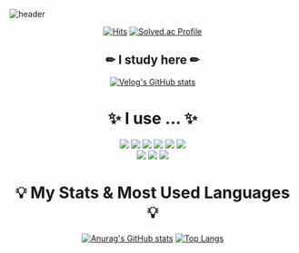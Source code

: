 ![header](https://capsule-render.vercel.app/api?type=Waving&text=Callikys&fontColor=dda0dd)
<div align = center>
  
[![Hits](https://hits.seeyoufarm.com/api/count/incr/badge.svg?url=https%3A%2F%2Fgithub.com%2Fcallikys&count_bg=%23D09AFF&title_bg=%23000000&icon=github.svg&icon_color=%23E7E7E7&title=VISITORS&edge_flat=false)](https://github.com/callikys)
[![Solved.ac
Profile](http://mazassumnida.wtf/api/mini/generate_badge?boj=yeseo0613)](https://solved.ac/yeseo0613)


</div>

<div align = center>

<h2> ✏ I study here ✏ </h2>

[![Velog's GitHub stats](https://velog-readme-stats.vercel.app/api/badge?name=callikys)](https://velog.io/@callikys) 

</div>


<div align = center>
  
<h1>✨ I use ... ✨</h1>
<img src="https://img.shields.io/badge/SPRINGBOOT-6DB33F?style=flat-square&logo=springboot&logoColor=white"/>
<img src="https://img.shields.io/badge/FLUTTER-02569B?style=flat-square&logo=flutter&logoColor=white"/>
<img src="https://img.shields.io/badge/C-A8B9CC?style=flat-square&logo=c&logoColor=white"/>
<img src="https://img.shields.io/badge/GITHUB-181717?style=flat-square&logo=github&logoColor=white"/>
<img src="https://img.shields.io/badge/FIGMA-F24E1E?style=flat-square&logo=figma&logoColor=white"/>
<img src="https://img.shields.io/badge/POSTMAN-FF6C37?style=flat-square&logo=postman&logoColor=white"/>
<br>
<img src="https://img.shields.io/badge/INTELLIJ-000000?style=flat-square&logo=intellijidea&logoColor=white"/>
<img src="https://img.shields.io/badge/VSCODE-007ACC?style=flat-square&logo=visualstudiocode&logoColor=white"/>
<img src="https://img.shields.io/badge/ANDROID STUDIO-3DDC84?style=flat-square&logo=androidstudio&logoColor=white"/>

</div>

<div align=center>

<h1>💡 My Stats & Most Used Languages 💡</h1>

[![Anurag's GitHub stats](https://github-readme-stats.vercel.app/api?username=callikys)](https://github.com/anuraghazra/github-readme-stats)
[![Top Langs](https://github-readme-stats.vercel.app/api/top-langs/?username=callikys&layout=compact)](https://github.com/callikys/github-readme-stats)


</div>





